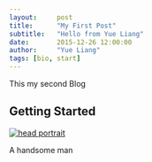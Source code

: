 ```yaml
---
layout:     post
title:      "My First Post"
subtitle:   "Hello from Yue Liang"
date:       2015-12-26 12:00:00
author:     "Yue Liang"
tags: [bio, start]
---
```


This my second Blog

<h2 class="section-heading">Getting Started</h2>

<a href="#">
    <img src="{{ site.baseurl }}/img/head portrait.jpg" alt="head portrait">
</a>

<span class="caption text-muted">A handsome man</span>